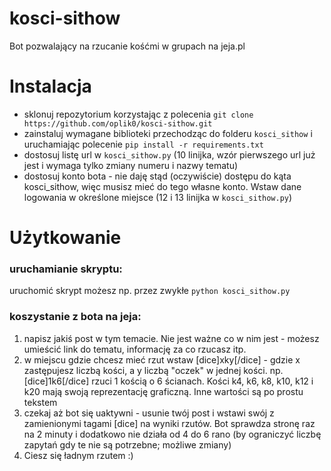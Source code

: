 # kosci-sithow
Bot pozwalający na rzucanie kośćmi w grupach na jeja.pl

# Instalacja
+ sklonuj repozytorium korzystając z polecenia 
```git clone https://github.com/oplik0/kosci-sithow.git```
+ zainstaluj wymagane biblioteki przechodząc do folderu `kosci_sithow` i uruchamiając polecenie
```pip install -r requirements.txt```
+ dostosuj listę url w `kosci_sithow.py` (10 linijka, wzór pierwszego url już jest i wymaga tylko zmiany numeru i nazwy tematu)
+ dostosuj konto bota - nie daję stąd (oczywiście) dostępu do kąta kosci_sithow, więc musisz mieć do tego własne konto. Wstaw dane logowania w określone miejsce (12 i 13 linijka w `kosci_sithow.py`)

# Użytkowanie
### uruchamianie skryptu:
  uruchomić skrypt możesz np. przez zwykłe `python kosci_sithow.py`
  
### koszystanie z bota na jeja:
  1. napisz jakiś post w tym temacie. Nie jest ważne co w nim jest - możesz umieścić link do tematu, informację za co rzucasz itp.
  2. w miejscu gdzie chcesz mieć rzut wstaw [dice]xky[/dice] - gdzie x zastępujesz liczbą kości, a y liczbą "oczek" w jednej kości. np. [dice]1k6[/dice] rzuci 1 kością o 6 ścianach.
  Kości k4, k6, k8, k10, k12 i k20 mają swoją reprezentację graficzną. Inne wartości są po prostu tekstem
  3. czekaj aż bot się uaktywni - usunie twój post i wstawi swój z zamienionymi tagami [dice] na wyniki rzutów. Bot sprawdza stronę raz na 2 minuty i dodatkowo nie działa od 4 do 6 rano (by ograniczyć liczbę zapytań gdy te nie są potrzebne; możliwe zmiany)
  4. Ciesz się ładnym rzutem :)
